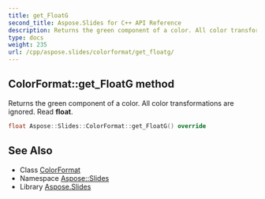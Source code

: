 ```yaml
---
title: get_FloatG
second_title: Aspose.Slides for C++ API Reference
description: Returns the green component of a color. All color transformations are ignored. Read float.
type: docs
weight: 235
url: /cpp/aspose.slides/colorformat/get_floatg/
---
```

## ColorFormat::get_FloatG method


Returns the green component of a color. All color transformations are ignored. Read **float**.

```cpp
float Aspose::Slides::ColorFormat::get_FloatG() override
```

## See Also

* Class [ColorFormat](../)
* Namespace [Aspose::Slides](../../)
* Library [Aspose.Slides](../../../)
